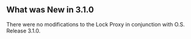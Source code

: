
## What was New in 3.1.0

There were no modifications to the Lock Proxy in conjunction with O.S. Release 3.1.0.




